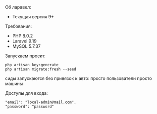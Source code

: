 Об ларавел:
* Текущая версия 9+

Требования:
* PHP 8.0.2
* Laravel 9.19
* MySQL 5.7.37


Запускаем проект:
```
php artisan key:generate
php artisan migrate:fresh --seed
```

сиды запускаются без привязок к авто: просто пользователи просто машины

Доступы для входа:
```
"email": "local-admin@mail.com",
"password": "password"
```
